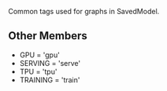 Common tags used for graphs in SavedModel.
## Other Members
- GPU = 'gpu'
- SERVING = 'serve'
- TPU = 'tpu'
- TRAINING = 'train'

